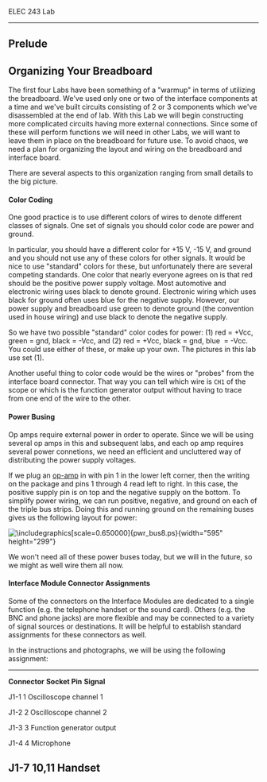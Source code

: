 ELEC 243 Lab

------------------------------------------------------------------------

Prelude
-------

Organizing Your Breadboard
--------------------------

The first four Labs have been something of a "warmup" in terms of
utilizing the breadboard. We've used only one or two of the interface
components at a time and we've built circuits consisting of 2 or 3
components which we've disassembled at the end of lab. With this Lab we
will begin constructing more complicated circuits having more external
connections. Since some of these will perform functions we will need in
other Labs, we will want to leave them in place on the breadboard for
future use. To avoid chaos, we need a plan for organizing the layout and
wiring on the breadboard and interface board.

There are several aspects to this organization ranging from small
details to the big picture.

#### Color Coding

One good practice is to use different colors of wires to denote
different classes of signals. One set of signals you should color code
are power and ground.

In particular, you should have a different color for +15 V, -15 V, and
ground and you should not use any of these colors for other signals. It
would be nice to use "standard" colors for these, but unfortunately
there are several competing standards. One color that nearly everyone
agrees on is that red should be the positive power supply voltage. Most
automotive and electronic wiring uses black to denote ground. Electronic
wiring which uses black for ground often uses blue for the negative
supply. However, our power supply and breadboard use green to denote
ground (the convention used in house wiring) and use black to denote the
negative supply.

So we have two possible "standard" color codes for power: (1)
red = +Vcc, green = gnd, black = -Vcc, and (2) red = +Vcc, black = gnd,
blue  = -Vcc. You could use either of these, or make up your own. The
pictures in this lab use set (1).

Another useful thing to color code would be the wires or "probes" from
the interface board connector. That way you can tell which wire is `CH1`
of the scope or which is the function generator output without having to
trace from one end of the wire to the other.

#### Power Busing

Op amps require external power in order to operate. Since we will be
using several op amps in this and subsequent labs, and each op amp
requires several power connetions, we need an efficient and uncluttered
way of distributing the power supply voltages.

If we plug an [op-amp](../figs/741_photo3.jpg) in with pin 1 in the
lower left corner, then the writing on the package and pins 1 through 4
read left to right. In this case, the positive supply pin is on top and
the negative supply on the bottom. To simplify power wiring, we can run
positive, negative, and ground on each of the triple bus strips. Doing
this and running ground on the remaining buses gives us the following
layout for power:

![\\includegraphics\[scale=0.650000\]{pwr\_bus8.ps}](img231.png){width="595"
height="299"}

We won't need all of these power buses today, but we will in the future,
so we might as well wire them all now.

#### Interface Module Connector Assignments

Some of the connectors on the Interface Modules are dedicated to a
single function (e.g. the telephone handset or the sound card). Others
(e.g. the BNC and phone jacks) are more flexible and may be connected to
a variety of signal sources or destinations. It will be helpful to
establish standard assignments for these connectors as well.

In the instructions and photographs, we will be using the following
assignment:

  ------------------------------------------------------------------------
  **Connector**
  **Socket Pin**
  **Signal**

  J1-1
  1
  Oscilloscope channel 1

  J1-2
  2
  Oscilloscope channel 2

  J1-3
  3
  Function generator output

  J1-4
  4
  Microphone

  J1-7
  10,11
  Handset
  ------------------------------------------------------------------------


